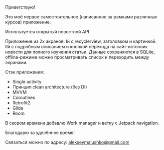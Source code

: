 Приветствую!

Это моё первое самостоятельное (написанное за рамками различных курсов) приложение.

Используется открытый новостной API.

Приложение из 2х экранов:
   Iй с recyclerview, заголовком и картинкой.
   IIй с подробным описанием и кнопкой перехода на сайт-источник новости для полного изучения статьи.
Данные сохраняются в SQLite, offline-режиме можно просматривать список и переходить между экранами.

Стэк приложения:
- Single activity
- Принцип clean architecture (без DI)
- MVVM
- Coroutines
- Retrofit2
- Glide
- Room


В скором времени добавлю Work manager и ветку с Jetpack navigation.

Благодарю за уделённое время!

Связаться можно по адресу: alekseymalushko@gmail.com
